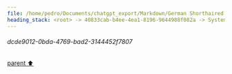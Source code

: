 ```yaml
---
file: /home/pedro/Documents/chatgpt_export/Markdown/German Shorthaired Pointer Overview.md
heading_stack: <root> -> 40833cab-b4ee-4ea1-8196-9644988f082a -> System -> b26f7d2f-1eaa-4ae1-9c32-2d20377e75ae -> System -> aaa27954-d44f-4fe9-935e-92062b4cfc97 -> User -> dee57bea-b85e-4835-91a2-48d2ea795901 -> Assistant -> Physical Characteristics: -> Temperament: -> Health: -> Care and Maintenance: -> Versatility: -> aaa2ff3c-99d4-4113-bfc9-1011e90cdea2 -> User -> fed09bc5-68a5-4fbe-bec1-2e712263777a -> Assistant -> aaa2e5fc-700c-41de-b0b4-fe65d1c02b2c -> User -> feba46cd-0f6a-473f-b47b-b35982534a19 -> Assistant -> aaa2a0b7-8947-48ec-9f5c-e8c2eabc73d8 -> User -> fd80ef72-3e34-4d2c-bb8a-9bde4d92c3b3 -> Assistant -> aaa2fc10-6a4c-4d25-b746-09779bd6068f -> User -> 9e2756be-82b9-49f0-834a-2373003e2065 -> Assistant -> Developing Tracking Skills: -> Practical Uses: -> aaa272f0-2a6b-4c59-98e0-df70d4e96bd0 -> User -> 59bc175c-a192-4a75-9bf2-5003441fcd83 -> Assistant -> Origins: -> Similarities: -> Differences: -> aaa2396c-005e-43cb-9840-9105443b5e4a -> User -> 0a1db222-f1ea-419c-bede-4e5c086347c6 -> Assistant -> aaa2a864-7dcd-45ce-a858-7685a9f765d3 -> User -> fbd02384-4a0c-40a2-99b1-a67c48e2e127 -> Assistant -> Desensitization: -> Impulse Control: -> Mental Stimulation: -> Physical Exercise: -> General Tips: -> aaa25c47-77d7-468a-bf76-32a8c67d1ae0 -> User -> dcde9012-0bda-4769-bad2-3144452f7807
---
```

###### dcde9012-0bda-4769-bad2-3144452f7807
[parent ⬆️](#aaa25c47-77d7-468a-bf76-32a8c67d1ae0)
